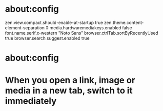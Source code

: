 # about:config

zen.view.compact.should-enable-at-startup true
zen.theme.content-element-separation 0
media.hardwaremediakeys.enabled false
font.name.serif.x-western "Noto Sans"
browser.ctrlTab.sortByRecentlyUsed true
browser.search.suggest.enabled true

# about:config
# When you open a link, image or media in a new tab, switch to it immediately

